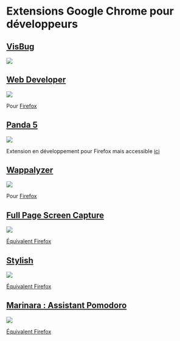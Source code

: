 # Extensions Google Chrome pour développeurs

## [VisBug](https://chrome.google.com/webstore/detail/visbug/cdockenadnadldjbbgcallicgledbeoc)

![](https://lh3.googleusercontent.com/mQV9SBVUaOQss-qLSZpn644tB7pkOt4yfdyQC3HWltliuLTbScvrOQcUjKhtYUcqP-2gYfwy3Q=w640-h400-e365)

## [Web Developer](https://chrome.google.com/webstore/detail/web-developer/bfbameneiokkgbdmiekhjnmfkcnldhhm)

![](https://lh3.googleusercontent.com/zumjZ75PvVSPDOsvmRznqr7oPMwqI4EjE1-ddStYtIDSAmC3Sfl0d5Gpo5kqDGNbbRPqzuQngg=w640-h400-e365)

Pour [Firefox](https://addons.mozilla.org/fr/firefox/addon/web-developer/)

## [Panda 5](https://chrome.google.com/webstore/detail/panda-5-your-favorite-web/haafibkemckmbknhfkiiniobjpgkebko)

![](https://lh3.googleusercontent.com/yoOoA5rlSJwZHMvsLeStzXaiO79mTkJUUknySuuXVy61WbFHjMcdSMRPiOaXWR3tonXbZqWLGA=w640-h400-e365)

Extension en développement pour Firefox mais accessible [ici](https://usepanda.com/app/#/)

## [Wappalyzer](https://chrome.google.com/webstore/detail/wappalyzer/gppongmhjkpfnbhagpmjfkannfbllamg)

![](https://lh3.googleusercontent.com/b3hdv8twlh1yW5ZuNk88XzGN9pPnBwlMyVnjIeDFa-nT47e7xQ4y2vhwgPeTIBs-aQ7LbSIJ=w640-h400-e365)

Pour [Firefox](https://addons.mozilla.org/fr/firefox/addon/wappalyzer/)

## [Full Page Screen Capture](https://chrome.google.com/webstore/detail/full-page-screen-capture/fdpohaocaechififmbbbbbknoalclacl)

![](https://lh3.googleusercontent.com/4HXKUB5apX62WWzkE_qRRtt9FcnNE2Ov_wNu1KhDvvSWDvN5RFw0YbD13aJCbFipc3eHUvX1Fd0=w640-h400-e365)

[Équivalent Firefox](https://addons.mozilla.org/fr/firefox/addon/fireshot/?src=search)

## [Stylish](https://chrome.google.com/webstore/detail/stylish-custom-themes-for/fjnbnpbmkenffdnngjfgmeleoegfcffe)

![](https://lh3.googleusercontent.com/Uluvy54RcQSCfd_URsrss2mJoE7Zy-0mWUB42Ytce2fhemHPZsdNXYwZalcKBtqKY2uzYDBt=w640-h400-e365)

[Équivalent Firefox](https://addons.mozilla.org/fr/firefox/addon/styl-us/)

## [Marinara : Assistant Pomodoro](https://chrome.google.com/webstore/detail/marinara-pomodoro%C2%AE-assist/lojgmehidjdhhbmpjfamhpkpodfcodef)

![](https://lh3.googleusercontent.com/HGOH6Q3-Huhzjw45pEdExJHP6mnrFvojWtUsCrF0Y167t69nA-Zu9sDmoDiAd4kQt-tOHo-Pfg=w640-h400-e365)

[Équivalent Firefox](https://addons.mozilla.org/fr/firefox/addon/tomato-clock/) 
